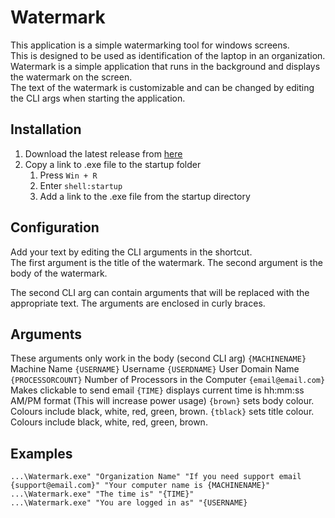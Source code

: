 # Watermark
This application is a simple watermarking tool for windows screens.  
This is designed to be used as identification of the laptop in an organization.  
Watermark is a simple application that runs in the background and displays the watermark on the screen.  
The text of the watermark is customizable and can be changed by editing the CLI args when starting the application.  

## Installation
1. Download the latest release from [here](https://github.com/Nathanwoodburn/Watermark/releases)
2. Copy a link to .exe file to the startup folder
   1. Press `Win + R`
   2. Enter `shell:startup`
   3. Add a link to the .exe file from the startup directory

## Configuration
Add your text by editing the CLI arguments in the shortcut.  
The first argument is the title of the watermark.
The second argument is the body of the watermark.

The second CLI arg can contain arguments that will be replaced with the appropriate text.
The arguments are enclosed in curly braces.

## Arguments
These arguments only work in the body (second CLI arg)
`{MACHINENAME}` Machine Name
`{USERNAME}` Username
`{USERDNAME}` User Domain Name
`{PROCESSORCOUNT}` Number of Processors in the Computer
`{email@email.com}` Makes clickable to send email
`{TIME}` displays current time is hh:mm:ss AM/PM format (This will increase power usage)
`{brown}` sets body colour. Colours include black, white, red, green, brown.
`{tblack}` sets title colour. Colours include black, white, red, green, brown.

## Examples
```
...\Watermark.exe" "Organization Name" "If you need support email {support@email.com}" "Your computer name is {MACHINENAME}"
...\Watermark.exe" "The time is" "{TIME}"
...\Watermark.exe" "You are logged in as" "{USERNAME}
```